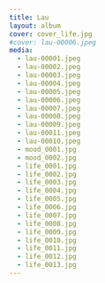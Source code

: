 ```yaml
---
title: Lau
layout: album
cover: cover_life.jpg
#cover: lau-00006.jpeg
media:
  - lau-00001.jpeg
  - lau-00002.jpeg
  - lau-00003.jpeg
  - lau-00004.jpeg
  - lau-00005.jpeg
  - lau-00006.jpeg
  - lau-00007.jpeg
  - lau-00008.jpeg
  - lau-00009.jpeg
  - lau-00011.jpeg
  - lau-00010.jpeg
  - mood_0001.jpg
  - mood_0002.jpg
  - life_0001.jpg
  - life_0002.jpg
  - life_0003.jpg
  - life_0004.jpg
  - life_0005.jpg
  - life_0006.jpg
  - life_0007.jpg
  - life_0008.jpg
  - life_0009.jpg
  - life_0010.jpg
  - life_0011.jpg
  - life_0012.jpg
  - life_0013.jpg
---
```

